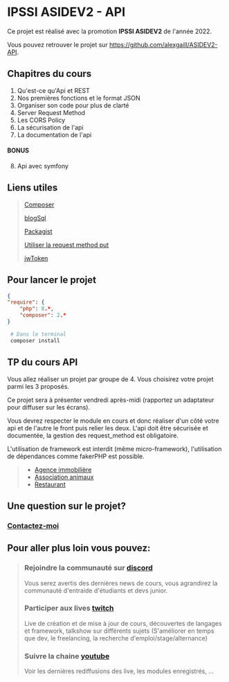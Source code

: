 # IPSSI ASIDEV2 - API 

Ce projet est réalisé avec la promotion **IPSSI ASIDEV2** de l'année 2022.

Vous pouvez retrouver le projet sur <https://github.com/alexgaill/ASIDEV2-API>.

## Chapitres du cours
1. Qu'est-ce qu'Api et REST
2. Nos premières fonctions et le format JSON
3. Organiser son code pour plus de clarté
4. Server Request Method
5. Les CORS Policy
6. La sécurisation de l'api
7. La documentation de l'api

#### BONUS
8. Api avec symfony

## Liens utiles
> [Composer](https://getcomposer.org/download/)
>
> [blogSql](https://github.com/alexgaill/blogsql)
>
> [Packagist](https://packagist.org/)
>
> [Utiliser la request method put](https://waytolearnx.com/2020/01/recuperer-les-donnees-json-envoye-par-la-methode-put-en-php.html)
>
> [jwToken](https://jwt.io/)


## Pour lancer le projet

```json
{
"require": {
    "php": 8.*,
    "composer": 2.*
}
```
```sh
 # Dans le terminal
 composer install 
 ```

## TP du cours API

Vous allez réaliser un projet par groupe de 4.
Vous choisirez votre projet parmi les 3 proposés.

Ce projet sera à présenter vendredi après-midi (rapportez un adaptateur pour diffuser sur les écrans).

Vous devrez respecter le module en cours et donc réaliser d'un côté votre api et de l'autre le front puis relier les deux. L'api doit être sécurisée et documentée, la gestion des request_method est obligatoire.

L'utilisation de framework est interdit (même micro-framework), l'utilisation de dépendances comme fakerPHP est possible.


> - [Agence immobilière](tp/agency.md)
> - [Association animaux](tp/association.md)
> - [Restaurant](tp/restaurant.md)

## Une question sur le projet? 
### [Contactez-moi](mailto:contact@steptosuccess.com)

## Pour aller plus loin vous pouvez:

> ### Rejoindre la communauté sur [discord](https://discord.gg/zDm8RX8jYb)
> Vous serez avertis des dernières news de cours, vous agrandirez la communauté d'entraide d'étudiants et devs junior.
>
> ### Participer aux lives [twitch](https://www.twitch.tv/alex_gaill)
> Live de création et de mise à jour de cours, découvertes de langages et framework, talkshow sur différents sujets (S'améliorer en temps que dev, le freelancing, la recherche d'emploi/stage/alternance)
> ### Suivre la chaine [youtube](https://www.youtube.com/channel/UCgj5orSaIhJ8r7tVT6qjr3Q)
> Voir les dernières rediffusions des live, les modules enregistrés, ...

